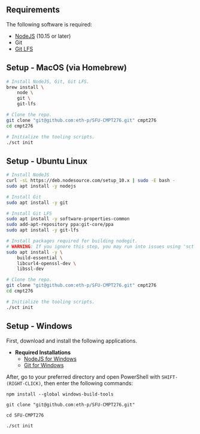 ## Requirements

The following software is required:

- [NodeJS](https://nodejs.org/) (10.15 or later)
- Git
- [Git LFS](https://git-lfs.github.com/)




## Setup - MacOS (via Homebrew)

```bash
# Install NodeJS, Git, Git LFS.
brew install \
	node \
	git \
	git-lfs

# Clone the repo.
git clone "git@github.com:eth-p/SFU-CMPT276.git" cmpt276
cd cmpt276

# Initialize the tooling scripts.
./sct init

```



## Setup - Ubuntu Linux

```bash
# Install NodeJS
curl -sL https://deb.nodesource.com/setup_10.x | sudo -E bash -
sudo apt install -y nodejs

# Install Git
sudo apt install -y git

# Install Git LFS
sudo apt install -y software-properties-common
sudo add-apt-repository ppa:git-core/ppa
sudo apt install -y git-lfs

# Install packages required for building nodegit.
# WARNING: If you ignore this step, you may run into issues using 'sct init' or 'npm install'.
sudo apt install -y \
	build-essential \
	libcurl4-openssl-dev \
	libssl-dev

# Clone the repo.
git clone "git@github.com:eth-p/SFU-CMPT276.git" cmpt276
cd cmpt276

# Initialize the tooling scripts.
./sct init
```



## Setup - Windows

First, download and install the following applications.
- **Required Installations**
  - [NodeJS for Windows](https://nodejs.org/en/)
  - [Git for Windows](https://git-scm.com/downloads)

After, go to your preferred directory and open PowerShell with `SHIFT-(RIGHT-CLICK)`, then enter the following commands:
```
npm install --global windows-build-tools

git clone "git@github.com:eth-p/SFU-CMPT276.git"

cd SFU-CMPT276

./sct init
```
